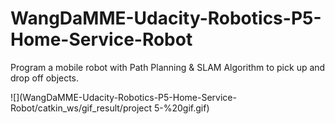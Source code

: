 # WangDaMME-Udacity-Robotics-P5-Home-Service-Robot
Program a mobile robot with Path Planning &amp; SLAM Algorithm to pick up and drop off objects.

![](WangDaMME-Udacity-Robotics-P5-Home-Service-Robot/catkin_ws/gif_result/project 5-%20gif.gif)
